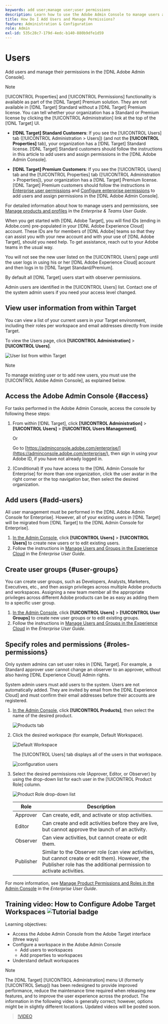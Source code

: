 ```yaml
---
keywords: add user;manage user;user permissions
description: Learn how to use the Adobe Admin Console to manage users and their permissions and right in Adobe Target.
title: How Do I Add Users and Manage Permissions?
feature: Administration & Configuration
role: Admin
exl-id: 535c28c7-179d-4edc-b140-880b9dfe1d59
---
```

# Users

Add users and manage their permissions in the [!DNL Adobe Admin Console].

>[!NOTE]
>
>[!UICONTROL Properties] and [!UICONTROL Permissions] functionality is available as part of the [!DNL Target] Premium solution. They are not available in [!DNL Target] Standard without a [!DNL Target] Premium license.
>You can tell whether your organization has a Standard or Premium license by clicking the [!UICONTROL Administration] link at the top of the [!DNL Target] UI.
>
>* **[!DNL Target] Standard Customers**: If you see the [!UICONTROL Users] tab ([!UICONTROL Administration > Users]) (and not the **[!UICONTROL Properties]** tab), your organization has a [!DNL Target] Standard license. [!DNL Target] Standard customers should follow the instructions in this article to add users and assign permissions in the [!DNL Adobe Admin Console].
>
>* **[!DNL Target] Premium Customers**: If you see the [!UICONTROL Users] tab and the [!UICONTROL Properties] tab ([!UICONTROL Administration > Properties]), your organization has a [!DNL Target] Premium license. [!DNL Target] Premium customers should follow the instructions in [Enterprise user permissions](/help/administrating-target/c-user-management/property-channel/property-channel.md) and [Configure enterprise permissions](/help/administrating-target/c-user-management/property-channel/properties-overview.md) to add users and assign permissions in the [!DNL Adobe Admin Console].
>
>For detailed information about how to manage users and permissions, see [Manage products and profiles](https://helpx.adobe.com/enterprise/using/manage-products-and-profiles.html) in the *Enterprise & Teams User Guide*.

When you get started with [!DNL Adobe Target], you will find IDs (ending in Adobe.com) pre-populated in your [!DNL Adobe Experience Cloud] account. These IDs are for members of [!DNL Adobe] teams so that they can assist you with your new account and with your use of [!DNL Adobe Target], should you need help. To get assistance, reach out to your Adobe teams in the usual way.

You will not see the new user listed on the [!UICONTROL Users] page until the user logs in using his or her [!DNL Adobe Experience Cloud] account and then logs in to [!DNL Target Standard/Premium].

By default all [!DNL Target] users start with observer permissions.

Admin users are identified in the [!UICONTROL Users] list. Contact one of the system admin users if you need your access level changed.

## View user information from within Target

You can view a list of your current users in your Target environment, including their roles per workspace and email addresses directly from inside Target.

To view the Users page, click **[!UICONTROL Administration]** > **[!UICONTROL Users]**.

![User list from within Target](/help/administrating-target/c-user-management/c-user-management/assets/user-list-target.png)

>[!NOTE]
>
>To manage existing user or to add new users, you must use the [!UICONTROL Adobe Admin Console], as explained below.

## Access the Adobe Admin Console {#access}

For tasks performed in the Adobe Admin Console, access the console by following these steps:

1. From within [!DNL Target], click **[!UICONTROL Administration]** > **[!UICONTROL Users]** > **[!UICONTROL Users Management]**.

   Or

   Go to [https://adminconsole.adobe.com/enterprise/](https://adminconsole.adobe.com/enterprise/), then sign in using your Adobe ID, if you have not already logged in.

1. (Conditional) If you have access to the [!DNL Admin Console for Enterprise] for more than one organization, click the user avatar in the right corner or the top navigation bar, then select the desired organization.

## Add users {#add-users}

All user management must be performed in the [!DNL Adobe Admin Console for Enterprise]. However, all of your existing users in [!DNL Target] will be migrated from [!DNL Target] to the [!DNL Admin Console for Enterprise].

1. [In the Admin Console](/help/administrating-target/c-user-management/c-user-management/user-management.md#section_79796E0227D048F59BAE0AB02E544EBE), click **[!UICONTROL Users]** > **[!UICONTROL Users]** to create new users or to edit existing users. 
1. Follow the instructions in [Manage Users and Groups in the Experience Cloud](https://helpx.adobe.com/enterprise/help/users.html) in the *Enterprise User Guide*.

## Create user groups {#user-groups}

You can create user groups, such as Developers, Analysts, Marketers, Executives, etc., and then assign privileges across multiple Adobe products and workspaces. Assigning a new team member all the appropriate privileges across different Adobe products can be as easy as adding them to a specific user group.

1. [In the Admin Console](/help/administrating-target/c-user-management/c-user-management/user-management.md#section_79796E0227D048F59BAE0AB02E544EBE), click **[!UICONTROL Users]** > **[!UICONTROL User Groups]** to create new user groups or to edit existing groups. 
1. Follow the instructions in [Manage Users and Groups in the Experience Cloud](https://helpx.adobe.com/enterprise/help/users.html) in the *Enterprise User Guide*.

## Specify roles and permissions {#roles-permissions}

Only system admins can set user roles in [!DNL Target]. For example, a Standard approver user cannot change an observer to an approver, without also having [!DNL Experience Cloud] Admin rights.

System admin users must add users to the system. Users are not automatically added. They are invited by email from the [!DNL Experience Cloud] and must confirm their email addresses before their accounts are registered.

1. [In the Admin Console](/help/administrating-target/c-user-management/c-user-management/user-management.md#section_79796E0227D048F59BAE0AB02E544EBE), click **[!UICONTROL Products]**, then select the name of the desired product.

   ![Products tab](/help/administrating-target/c-user-management/c-user-management/assets/workspace-publisher.png)

1. Click the desired workspace (for example, Default Workspace).

   ![Default Workspace](/help/administrating-target/c-user-management/c-user-management/assets/default-workspace-new.png)

   The [!UICONTROL Users] tab displays all of the users in that workspace.

   ![configuration users](/help/administrating-target/c-user-management/c-user-management/assets/configuration_users-new-publisher.png)

1. Select the desired permissions role (Approver, Editor, or Observer) by using the drop-down list for each user in the [!UICONTROL Product Role] column.

   ![Product Role drop-down list](/help/administrating-target/c-user-management/c-user-management/assets/product-role-new.png)

   | Role | Description |
   |--- |--- |
   |Approver|Can create, edit, and activate or stop activities.|
   |Editor|Can create and edit activities before they are live, but cannot approve the launch of an activity.|
   |Observer|Can view activities, but cannot create or edit them.|
   |Publisher|Similar to the Observer role (can view activities, but cannot create or edit them). However, the Publisher role has the additional permission to activate activities.|

For more information, see [Manage Product Permissions and Roles in the Admin Console](https://helpx.adobe.com/enterprise/help/manage-permissions-and-roles.html) in the *Enterprise User Guide*.

## Training video: How to Configure Adobe Target Workspaces ![Tutorial badge](/help/assets/tutorial.png)

Learning objectives:

* Access the Adobe Admin Console from the Adobe Target interface (three ways)
* Configure a workspace in the Adobe Admin Console
    * Add users to workspaces
    * Add properties to workspaces
* Understand default workspaces

>[!NOTE]
>
>The [!DNL Target] [!UICONTROL Administration] menu UI (formerly [!UICONTROL Setup]) has been redesigned to provide improved performance, reduce the maintenance time required when releasing new features, and to improve the user experience across the product. The information in the following video is generally correct; however, options might be in slightly different locations. Updated videos will be posted soon.

>[!VIDEO](https://video.tv.adobe.com/v/19463/)
